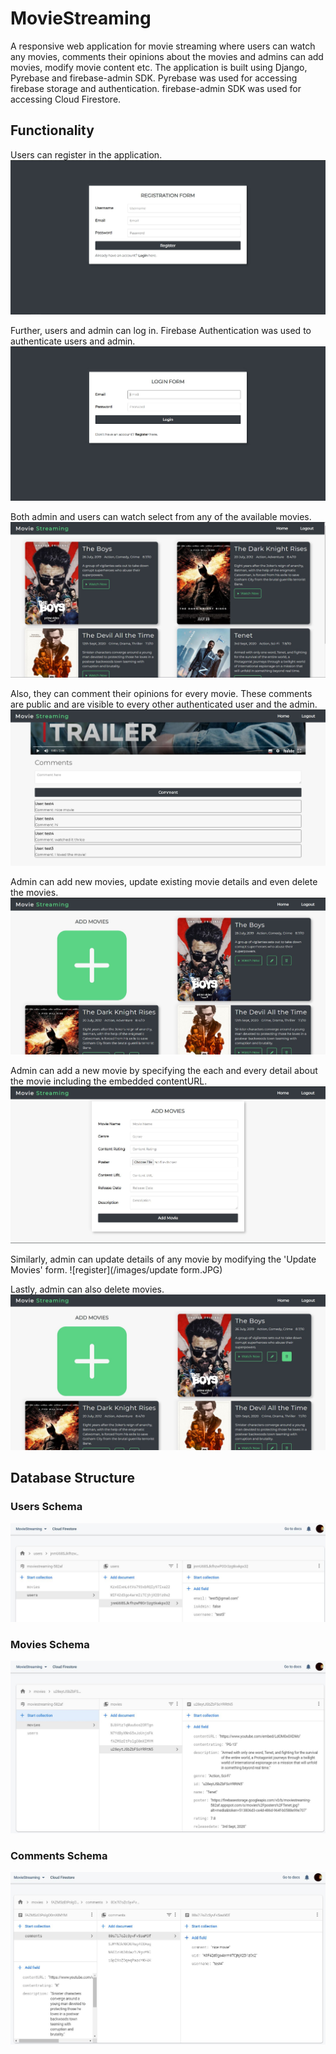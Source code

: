 # MovieStreaming

A responsive web application for movie streaming where users can watch any movies, comments their opinions about the movies and admins can add movies, modify movie content etc. The application is built using Django, Pyrebase and firebase-admin SDK.
Pyrebase was used for accessing firebase storage and authentication. firebase-admin SDK was used for accessing Cloud Firestore.

## Functionality

Users can register in the application.
![register](/images/register.JPG)


Further, users and admin can log in. Firebase Authentication was used to authenticate users and admin.
![register](/images/login.JPG)


Both admin and users can watch select from any of the available movies.
![register](/images/user_home.JPG)


Also, they can comment their opinions for every movie. These comments are public and are visible to every other authenticated user and the admin.
![register](/images/comment.JPG)


Admin can add new movies, update existing movie details and even delete the movies.
![register](/images/admin_home.JPG)


Admin can add a new movie by specifying the each and every detail about the movie including the embedded contentURL.
![register](/images/addmovies.JPG)


Similarly, admin can update details of any movie by modifying the 'Update Movies' form.
![register](/images/update form.JPG)


Lastly, admin can also delete movies.
![register](/images/deletemovie.JPG)


## Database Structure

### Users Schema
![register](/images/users-schema.JPG)


### Movies Schema
![register](/images/movie-schema.JPG)


### Comments Schema
![register](/images/comments-schema.JPG)

